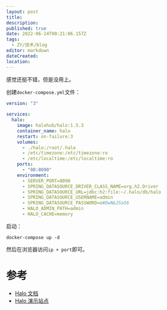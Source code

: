 ```yaml
---
layout: post
title: 
description: 
published: true
date: 2022-06-24T00:21:06.157Z
tags:
  - ZY/技术/blog
editor: markdown
dateCreated: 
location:
---
```


感觉还挺不错，但是没用上。

创建`docker-compose.yml`文件：

```yaml
version: "3"
  
services:
  halo:
    image: halohub/halo:1.5.3
    container_name: halo
    restart: on-failure:3
    volumes:
      - ./halo:/root/.halo
      - /etc/timezone:/etc/timezone:ro
      - /etc/localtime:/etc/localtime:ro
    ports:
      - "80:8090"
    environment:
      - SERVER_PORT=8090
      - SPRING_DATASOURCE_DRIVER_CLASS_NAME=org.h2.Driver
      - SPRING_DATASOURCE_URL=jdbc:h2:file:~/.halo/db/halo
      - SPRING_DATASOURCE_USERNAME=admin
      - SPRING_DATASOURCE_PASSWORD=o#DwN&JSa56
      - HALO_ADMIN_PATH=admin
      - HALO_CACHE=memory
```

启动：

```shell
docker-compose up -d
```

然后在浏览器访问`ip + port`即可。

# 参考

* [Halo 文档](https://docs.halo.run/)
* [Halo 演示站点](https://demo.halo.run/)
